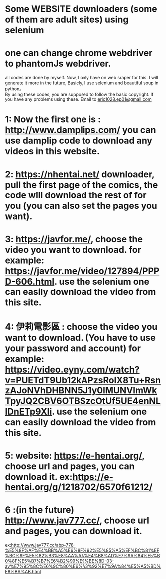# Some WEBSITE downloaders (some of them are adult sites) using selenium
# one can change chrome webdriver to phantomJs webdriver.
all codes are done by myself.
Now, I only have on web sraper for this. I will generate it more in the future, Basicly, I use selenium and beautiful soup in python。
<br/>
By using these codes, you are supposed to follow the basic copyright. If you have any problems using these. Email to eric1028.ep01@gmail.com
# 1: Now the first one is : http://www.damplips.com/  you can use damplip code to download any videos in this website.<br/>
# 2: https://nhentai.net/ downloader, pull the first page of the comics, the code will download the rest of for you (you can also set the pages you want).
# 3: https://javfor.me/, choose the video you want to download. for example: https://javfor.me/video/127894/PPPD-606.html. use the selenium one can easily download the video from this site. 
# 4: 伊莉電影區 :  choose the video you want to download. (You have to use your password and account) for example: https://video.eyny.com/watch?v=PUETdT9Ub12kAPzsRolX8Tu+RsnzAJoNVhDHBNN5J1y0lMUNVlmWkTpyJQ2CBV6OTBSzcOtUf5UE4enNLlDnETp9Xli. use the selenium one can easily download the video from this site. 
# 5: website: https://e-hentai.org/, choose url and pages, you can download it. ex:https://e-hentai.org/g/1218702/6570f61212/
# 6 :(in the future) http://www.jav777.cc/,  choose url and pages, you can download it.<br> 
ex:http://www.jav777.cc/abp-778-%E5%8F%AF%E4%BB%A5%E6%8F%92%E5%85%A5%EF%BC%81%EF%BC%9F%E5%82%B3%E8%AA%AA%E4%B8%AD%E7%9A%84%E5%B0%8F%E5%B7%B7%E6%B2%99%E9%BE%8D-03-av%E7%95%8C%E6%9C%80%E6%A3%92%E7%9A%84%E5%A5%BD%E8%BA%AB.html

